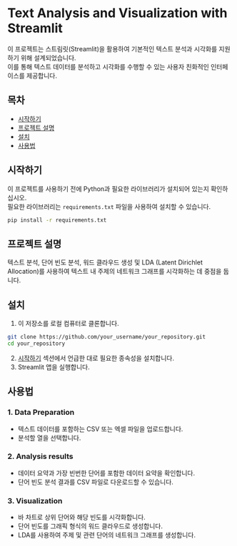 # Text Analysis and Visualization with Streamlit

이 프로젝트는 스트림릿(Streamlit)을 활용하여 기본적인 텍스트 분석과 시각화를 지원하기 위해 설계되었습니다.  
이를 통해 텍스트 데이터를 분석하고 시각화를 수행할 수 있는 사용자 친화적인 인터페이스를 제공합니다.

## 목차
- [시작하기](#시작하기)
- [프로젝트 설명](#프로젝트-설명)
- [설치](#설치)
- [사용법](#사용법)

## 시작하기
이 프로젝트를 사용하기 전에 Python과 필요한 라이브러리가 설치되어 있는지 확인하십시오.  
필요한 라이브러리는 `requirements.txt` 파일을 사용하여 설치할 수 있습니다.
```bash
pip install -r requirements.txt
```

## 프로젝트 설명
텍스트 분석, 단어 빈도 분석, 워드 클라우드 생성 및 LDA (Latent Dirichlet Allocation)를 사용하여 텍스트 내 주제의 네트워크 그래프를 시각화하는 데 중점을 둡니다.

## 설치
1. 이 저장소를 로컬 컴퓨터로 클론합니다.
``` bash
git clone https://github.com/your_username/your_repository.git
cd your_repository
```
2. [시작하기](#시작하기) 섹션에서 언급한 대로 필요한 종속성을 설치합니다.
3. Streamlit 앱을 실행합니다.

## 사용법
### 1. Data Preparation
  - 텍스트 데이터를 포함하는 CSV 또는 엑셀 파일을 업로드합니다.
  - 분석할 열을 선택합니다.

### 2. Analysis results
  - 데이터 요약과 가장 빈번한 단어를 포함한 데이터 요약을 확인합니다.
  - 단어 빈도 분석 결과를 CSV 파일로 다운로드할 수 있습니다.

### 3. Visualization
  - 바 차트로 상위 단어와 해당 빈도를 시각화합니다.
  - 단어 빈도를 그래픽 형식의 워드 클라우드로 생성합니다.
  - LDA를 사용하여 주제 및 관련 단어의 네트워크 그래프를 생성합니다.
